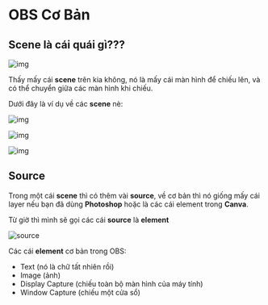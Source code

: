 # OBS Cơ Bản

## Scene là cái quái gì???

![img](https://media.discordapp.net/attachments/481083331740565518/1122104796858564708/obsscene.png)

Thấy mấy cái **scene** trên kia không, nó là mấy cái màn hình để chiếu lên, và có thể chuyển giữa các màn hình khi chiếu.

Dưới đây là ví dụ về các **scene** nè:


![img](https://media.discordapp.net/attachments/481083331740565518/1122104797437370399/scene0.png)

![img](https://media.discordapp.net/attachments/481083331740565518/1122104798167175248/scene1.png)

![img](https://media.discordapp.net/attachments/481083331740565518/1122104798397865994/scene2.png)

## Source

Trong một cái **scene** thì có thêm vài **source**, về cơ bản thì nó giống mấy cái layer nếu bạn đã dùng **Photoshop** hoặc 
là các cái element trong **Canva**.

Từ giờ thì mình sẽ gọi các cái **source** là **element**

![source](https://media.discordapp.net/attachments/481083331740565518/1122104797164736632/obssource.png)

Các cái **element** cơ bản trong OBS:
    
* Text (nó là chữ tất nhiên rồi)
* Image (ảnh)
* Display Capture (chiếu toàn bộ màn hình của máy tính)
* Window Capture (chiếu một cửa sổ)

    
